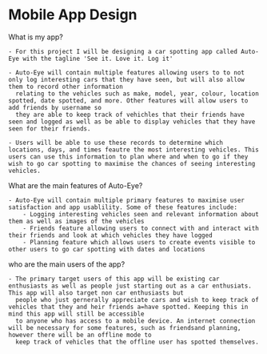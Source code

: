 # Mobile App Design

What is my app?

    - For this project I will be designing a car spotting app called Auto-Eye with the tagline 'See it. Love it. Log it'

    - Auto-Eye will contain multiple features allowing users to to not only log interesting cars that they have seen, but will also allow them to record other information 
      relating to the vehicles such as make, model, year, colour, location spotted, date spotted, and more. Other features will allow users to add friends by username so 
      they are able to keep track of vehichles that their friends have seen and logged as well as be able to display vehicles that they have seen for their friends.

    - Users will be able to use these records to determine which locations, days, and times feautre the most interesting vehicles. This users can use this information to plan where and when to go if they wish to go car spotting to maximise the chances of seeing interesting vehicles.


What are the main features of Auto-Eye?

    - Auto-Eye will contain multiple primary features to maximise user satisfaction and app usablility. Some of these features include:
        - Logging interesting vehicles seen and relevant information about them as well as images of the vehicles
        - Friends feature allowing users to connect with and interact with their friends and look at which vehicles they have logged 
        - Planning feature which allows users to create events visible to other users to go car spotting with dates and locations

who are the main users of the app?
    

    - The primary target users of this app will be existing car enthusiasts as well as people just starting out as a car enthusiats. This app will also target non car enthusiasts but
      people who just gernerally appreciate cars and wish to keep track of vehicles that they and heir friends a=have spotted. Keeping this in mind this app will still be accessible 
      to anyone who has access to a mobile device. An internet connection will be necessary for some features, such as friendsand planning, however there will be an offline mode to
      keep track of vehicles that the offline user has spotted themselves.
